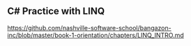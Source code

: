 ## C# Practice with LINQ

https://github.com/nashville-software-school/bangazon-inc/blob/master/book-1-orientation/chapters/LINQ_INTRO.md
